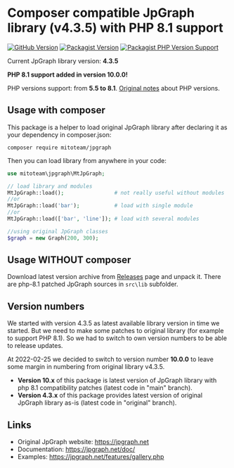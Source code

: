 # Composer compatible JpGraph library (v4.3.5) with PHP 8.1 support

[![GitHub Version](https://img.shields.io/github/v/release/mitoteam/jpgraph?style=flat-square)](https://github.com/mitoteam/jpgraph)
[![Packagist Version](https://img.shields.io/packagist/v/mitoteam/jpgraph?include_prereleases&style=flat-square)](https://packagist.org/packages/mitoteam/jpgraph)
[![Packagist PHP Version Support](https://img.shields.io/packagist/php-v/mitoteam/jpgraph?style=flat-square)](https://github.com/mitoteam/jpgraph)

Current JpGraph library version: **4.3.5**

**PHP 8.1 support added in version 10.0.0!**

PHP versions support: from **5.5 to 8.1**. [Original notes](https://jpgraph.net/download/manuals/chunkhtml/ch01s05.html) about PHP versions.


## Usage with composer

This package is a helper to load original JpGraph library after declaring it as your dependency in composer.json:

```
composer require mitoteam/jpgraph
```

Then you can load library from anywhere in your code:
```php
use mitoteam\jpgraph\MtJpGraph;

// load library and modules
MtJpGraph::load();                # not really useful without modules
//or
MtJpGraph::load('bar');           # load with single module
//or
MtJpGraph::load(['bar', 'line']); # load with several modules

//using original JpGraph classes
$graph = new Graph(200, 300);
```

## Usage WITHOUT composer

Download latest version archive from [Releases](/mitoteam/jpgraph/releases) page and unpack it. 
There are php-8.1 patched JpGraph sources in `src\lib` subfolder.

## Version numbers

We started with version 4.3.5 as latest available library version in time we started. But we need to make some patches to original library (for example to support PHP 8.1). So we had to switch to own version numbers to be able to release updates.

At 2022-02-25 we decided to switch to version number **10.0.0** to leave some margin in numbering from original library v4.3.5.

* **Version 10.x** of this package is latest version of JpGraph library with php 8.1 compatibility patches (latest code in "main" branch).
* **Version 4.3.x** of this package provides latest version of original JpGraph library as-is (latest code in "original" branch).


## Links

* Original JpGraph website: https://jpgraph.net
* Documentation: https://jpgraph.net/doc/
* Examples: https://jpgraph.net/features/gallery.php

